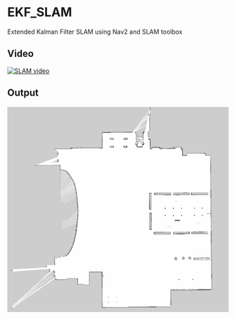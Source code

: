 # EKF_SLAM
Extended Kalman Filter SLAM using Nav2 and SLAM toolbox

## Video
[![SLAM video](https://img.youtube.com/vi/PPQJWPzLy3U/0.jpg)](https://youtu.be/PPQJWPzLy3U)

<!-- ![](videos/SLAM_1.mp4) Too large for github to load-->

## Output
![](pictures/Map.png)
